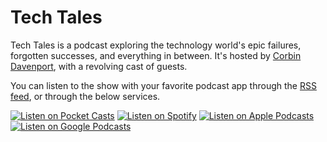# Tech Tales

Tech Tales is a podcast exploring the technology world's epic failures, forgotten successes, and everything in between. It's hosted by [Corbin Davenport](https://corbin.io), with a revolving cast of guests.

You can listen to the show with your favorite podcast app through the [RSS feed](https://feeds.soundcloud.com/users/soundcloud:users:971533159/sounds.rss), or through the below services.

[![Listen on Pocket Casts](https://corbin.io/img/pocket-casts-button.png)](https://pca.st/bphfxx5c) 
[![Listen on Spotify](https://corbin.io/img/spotify-button.png)](https://open.spotify.com/show/5gFB6RWAeCG3HA2ezn4dtQ)
[![Listen on Apple Podcasts](https://corbin.io/img/apple-podcasts-button.png)](https://podcasts.apple.com/us/podcast/tech-tales/id1572321390)
[![Listen on Google Podcasts](https://corbin.io/img/google-podcasts-button.png)](https://podcasts.google.com/feed/aHR0cHM6Ly9mZWVkcy5zb3VuZGNsb3VkLmNvbS91c2Vycy9zb3VuZGNsb3VkOnVzZXJzOjk3MTUzMzE1OS9zb3VuZHMucnNz) 
